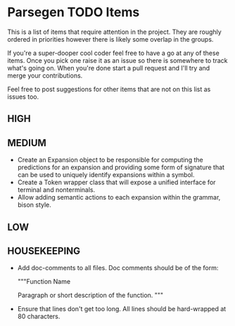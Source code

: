 # Parsegen TODO Items

This is a list of items that require attention in the project. They are roughly ordered in priorities however there is likely some overlap in the groups.

If you're a super-dooper cool coder feel free to have a go at any of these items. Once you pick one raise it as an issue so there is somewhere to track what's going on. When you're done start a pull request and I'll try and merge your contributions.

Feel free to post suggestions for other items that are not on this list as issues too.

## HIGH

## MEDIUM

* Create an Expansion object to be responsible for computing the predictions for an expansion and providing some form of signature that can be used to uniquely identify expansions within a symbol.
* Create a Token wrapper class that will expose a unified interface for terminal and nonterminals.
* Allow adding semantic actions to each expansion within the grammar, bison style.

## LOW

## HOUSEKEEPING

* Add doc-comments to all files. Doc comments should be of the form:

    """Function Name

    Paragraph or short description of the function.
    """

* Ensure that lines don't get too long. All lines should be hard-wrapped at 80 characters.